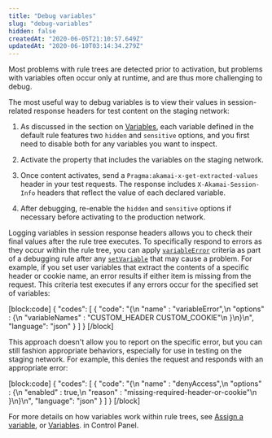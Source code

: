 ```yaml
---
title: "Debug variables"
slug: "debug-variables"
hidden: false
createdAt: "2020-06-05T21:10:57.649Z"
updatedAt: "2020-06-10T03:14:34.279Z"
---
```

Most problems with rule trees are detected prior to activation, but problems with variables often occur only at runtime, and are thus more challenging to debug.

The most useful way to debug variables is to view their values in session-related response headers for test content on the staging network:

1. As discussed in the section on [Variables](doc:learn-about-variables), each variable defined in the default rule features two `hidden` and `sensitive` options, and you first need to disable both for any variables you want to inspect.

1. Activate the property that includes the variables on the staging network.

1. Once content activates, send a `Pragma:akamai-x-get-extracted-values` header in your test requests. The response includes `X-Akamai-Session-Info` headers that reflect the value of each declared variable.

1. After debugging, re-enable the `hidden` and `sensitive` options if necessary before activating to the production network.

Logging variables in session response headers allows you to check their final values after the rule tree executes. To specifically respond to errors as they occur within the rule tree, you can apply [`variableError`](https://learn.akamai.com/en-us/api/core_features/property_manager/vlatest.html#variableerror) criteria as part of a debugging rule after any [`setVariable`](https://learn.akamai.com/en-us/api/core_features/property_manager/vlatest.html#setvariable) that may cause a problem. For example, if you set user variables that extract the contents of a specific header or cookie name, an error results if either item is missing from the request. This criteria test executes if any errors occur for the specified set of variables:

[block:code]
{
  "codes": [
    {
      "code": "{\n    \"name\" : \"variableError\",\n    \"options\" : {\n        \"variableNames\" : \"CUSTOM_HEADER CUSTOM_COOKIE\"\n    }\n}\n",
      "language": "json"
    }
  ]
}
[/block]

This approach doesn't allow you to report on the specific error, but you can still fashion appropriate behaviors, especially for use in testing on the staging network. For example, this denies the request and responds with an appropriate error:

[block:code]
{
  "codes": [
    {
      "code": "{\n    \"name\" : \"denyAccess\",\n    \"options\" : {\n        \"enabled\" : true,\n        \"reason\" : \"missing-required-header-or-cookie\"\n    }\n}\n",
      "language": "json"
    }
  ]
}
[/block]

For more details on how variables work within rule trees, see [Assign a variable](doc:assign-a-variable), or [Variables](https://control.akamai.com/dl/rd/propmgr/PropMgr_CSH.htm#1151). in Control Panel.